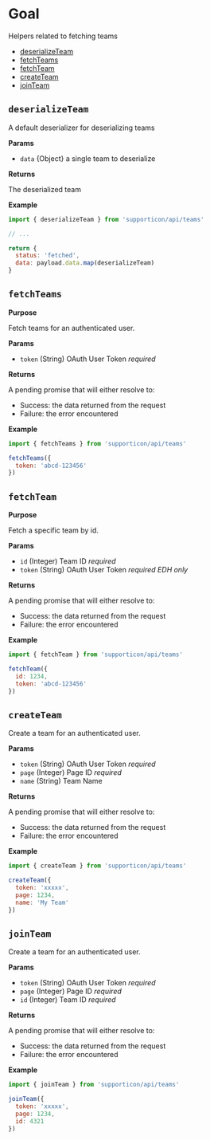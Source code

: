 # Goal

Helpers related to fetching teams

- [deserializeTeam](#deserializeteam)
- [fetchTeams](#fetchteams)
- [fetchTeam](#fetchteam)
- [createTeam](#createteam)
- [joinTeam](#updateteam)


## `deserializeTeam`

A default deserializer for deserializing teams

**Params**

- `data` {Object} a single team to deserialize

**Returns**

The deserialized team

**Example**

```javascript
import { deserializeTeam } from 'supporticon/api/teams'

// ...

return {
  status: 'fetched',
  data: payload.data.map(deserializeTeam)
}
```


## `fetchTeams`

**Purpose**

Fetch teams for an authenticated user.

**Params**

- `token` (String) OAuth User Token _required_

**Returns**

A pending promise that will either resolve to:

- Success: the data returned from the request
- Failure: the error encountered

**Example**

```javascript
import { fetchTeams } from 'supporticon/api/teams'

fetchTeams({
  token: 'abcd-123456'
})
```


## `fetchTeam`

**Purpose**

Fetch a specific team by id.

**Params**

- `id` (Integer) Team ID _required_
- `token` (String) OAuth User Token _required EDH only_

**Returns**

A pending promise that will either resolve to:

- Success: the data returned from the request
- Failure: the error encountered

**Example**

```javascript
import { fetchTeam } from 'supporticon/api/teams'

fetchTeam({
  id: 1234,
  token: 'abcd-123456'
})
```


## `createTeam`

Create a team for an authenticated user.

**Params**

- `token` (String) OAuth User Token _required_
- `page` (Integer) Page ID _required_
- `name` (String) Team Name

**Returns**

A pending promise that will either resolve to:

- Success: the data returned from the request
- Failure: the error encountered

**Example**

```javascript
import { createTeam } from 'supporticon/api/teams'

createTeam({
  token: 'xxxxx',
  page: 1234,
  name: 'My Team'
})
```


## `joinTeam`

Create a team for an authenticated user.

**Params**

- `token` (String) OAuth User Token _required_
- `page` (Integer) Page ID _required_
- `id` (Integer) Team ID _required_

**Returns**

A pending promise that will either resolve to:

- Success: the data returned from the request
- Failure: the error encountered

**Example**

```javascript
import { joinTeam } from 'supporticon/api/teams'

joinTeam({
  token: 'xxxxx',
  page: 1234,
  id: 4321
})
```
